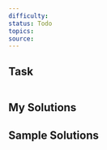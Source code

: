 ```yaml
---
difficulty: 
status: Todo
topics: 
source:
---
```

## Task

``` file='Example Usage'

```
## My Solutions


## Sample Solutions